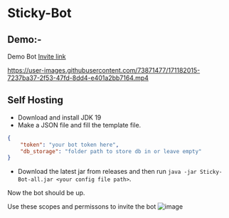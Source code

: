 # Sticky-Bot

## Demo:-
Demo Bot [Invite link](https://discord.com/api/oauth2/authorize?client_id=938366557082509332&permissions=83968&scope=bot%20applications.commands)

https://user-images.githubusercontent.com/73871477/171182015-7237ba37-2f53-47fd-8dd4-e401a2bb7164.mp4

## Self Hosting
- Download and install JDK 19
- Make a JSON file and fill the template file.
```json
{
    "token": "your bot token here",
    "db_storage": "folder path to store db in or leave empty"
}
```
- Download the latest jar from releases and then run `java -jar Sticky-Bot-all.jar <your config file path>`.

Now the bot should be up.

Use these scopes and permissons to invite the bot
![image](https://user-images.githubusercontent.com/73871477/179388869-f67e1e75-e59a-4209-83f6-b628c5483bbc.png)
